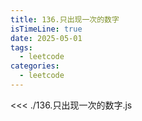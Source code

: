 ```yaml
---
title: 136.只出现一次的数字
isTimeLine: true
date: 2025-05-01
tags:
  - leetcode
categories:
  - leetcode
---
```


<<< ./136.只出现一次的数字.js
